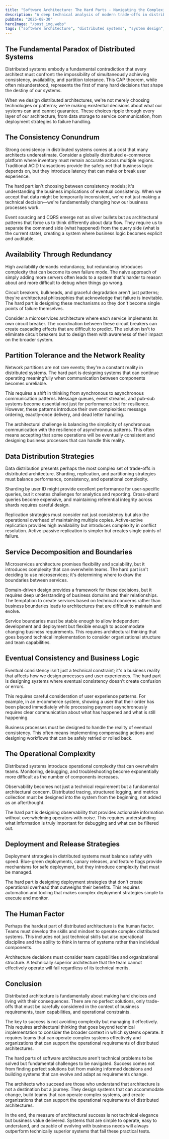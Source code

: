 ```yaml
---
title: "Software Architecture: The Hard Parts - Navigating the Complexities of Distributed Systems"
description: "A deep technical analysis of modern trade-offs in distributed architectures, exploring the fundamental challenges that architects face when designing scalable systems."
pubDate: "2025-08-30"
heroImage: "/post_img.webp"
tags: ["software architecture", "distributed systems", "system design", "trade-offs", "scalability"]
---
```


## The Fundamental Paradox of Distributed Systems

Distributed systems embody a fundamental contradiction that every architect must confront: the impossibility of simultaneously achieving consistency, availability, and partition tolerance. This CAP theorem, while often misunderstood, represents the first of many hard decisions that shape the destiny of our systems.

When we design distributed architectures, we're not merely choosing technologies or patterns; we're making existential decisions about what our systems can and cannot guarantee. These choices ripple through every layer of our architecture, from data storage to service communication, from deployment strategies to failure handling.

## The Consistency Conundrum

Strong consistency in distributed systems comes at a cost that many architects underestimate. Consider a globally distributed e-commerce platform where inventory must remain accurate across multiple regions. Traditional ACID transactions provide the safety net that business logic depends on, but they introduce latency that can make or break user experience.

The hard part isn't choosing between consistency models; it's understanding the business implications of eventual consistency. When we accept that data might be temporarily inconsistent, we're not just making a technical decision—we're fundamentally changing how our business processes work.

Event sourcing and CQRS emerge not as silver bullets but as architectural patterns that force us to think differently about data flow. They require us to separate the command side (what happened) from the query side (what is the current state), creating a system where business logic becomes explicit and auditable.

## Availability Through Redundancy

High availability demands redundancy, but redundancy introduces complexity that can become its own failure mode. The naive approach of simply adding more servers often leads to a system that's harder to reason about and more difficult to debug when things go wrong.

Circuit breakers, bulkheads, and graceful degradation aren't just patterns; they're architectural philosophies that acknowledge that failure is inevitable. The hard part is designing these mechanisms so they don't become single points of failure themselves.

Consider a microservices architecture where each service implements its own circuit breaker. The coordination between these circuit breakers can create cascading effects that are difficult to predict. The solution isn't to eliminate circuit breakers but to design them with awareness of their impact on the broader system.

## Partition Tolerance and the Network Reality

Network partitions are not rare events; they're a constant reality in distributed systems. The hard part is designing systems that can continue operating meaningfully when communication between components becomes unreliable.

This requires a shift in thinking from synchronous to asynchronous communication patterns. Message queues, event streams, and pub-sub systems become essential not just for performance but for resilience. However, these patterns introduce their own complexities: message ordering, exactly-once delivery, and dead letter handling.

The architectural challenge is balancing the simplicity of synchronous communication with the resilience of asynchronous patterns. This often means accepting that some operations will be eventually consistent and designing business processes that can handle this reality.

## Data Distribution Strategies

Data distribution presents perhaps the most complex set of trade-offs in distributed architecture. Sharding, replication, and partitioning strategies must balance performance, consistency, and operational complexity.

Sharding by user ID might provide excellent performance for user-specific queries, but it creates challenges for analytics and reporting. Cross-shard queries become expensive, and maintaining referential integrity across shards requires careful design.

Replication strategies must consider not just consistency but also the operational overhead of maintaining multiple copies. Active-active replication provides high availability but introduces complexity in conflict resolution. Active-passive replication is simpler but creates single points of failure.

## Service Decomposition and Boundaries

Microservices architecture promises flexibility and scalability, but it introduces complexity that can overwhelm teams. The hard part isn't deciding to use microservices; it's determining where to draw the boundaries between services.

Domain-driven design provides a framework for these decisions, but it requires deep understanding of business domains and their relationships. The temptation to create services based on technical concerns rather than business boundaries leads to architectures that are difficult to maintain and evolve.

Service boundaries must be stable enough to allow independent development and deployment but flexible enough to accommodate changing business requirements. This requires architectural thinking that goes beyond technical implementation to consider organizational structure and team capabilities.

## Eventual Consistency and Business Logic

Eventual consistency isn't just a technical constraint; it's a business reality that affects how we design processes and user experiences. The hard part is designing systems where eventual consistency doesn't create confusion or errors.

This requires careful consideration of user experience patterns. For example, in an e-commerce system, showing a user that their order has been placed immediately while processing payment asynchronously requires clear communication about what has happened and what is still happening.

Business processes must be designed to handle the reality of eventual consistency. This often means implementing compensating actions and designing workflows that can be safely retried or rolled back.

## The Operational Complexity

Distributed systems introduce operational complexity that can overwhelm teams. Monitoring, debugging, and troubleshooting become exponentially more difficult as the number of components increases.

Observability becomes not just a technical requirement but a fundamental architectural concern. Distributed tracing, structured logging, and metrics collection must be designed into the system from the beginning, not added as an afterthought.

The hard part is designing observability that provides actionable information without overwhelming operators with noise. This requires understanding what information is truly important for debugging and what can be filtered out.

## Deployment and Release Strategies

Deployment strategies in distributed systems must balance safety with speed. Blue-green deployments, canary releases, and feature flags provide mechanisms for safe deployment, but they introduce complexity that must be managed.

The hard part is designing deployment strategies that don't create operational overhead that outweighs their benefits. This requires automation and tooling that makes complex deployment strategies simple to execute and monitor.

## The Human Factor

Perhaps the hardest part of distributed architecture is the human factor. Teams must develop the skills and mindset to operate complex distributed systems. This includes not just technical skills but also operational discipline and the ability to think in terms of systems rather than individual components.

Architecture decisions must consider team capabilities and organizational structure. A technically superior architecture that the team cannot effectively operate will fail regardless of its technical merits.

## Conclusion 

Distributed architecture is fundamentally about making hard choices and living with their consequences. There are no perfect solutions, only trade-offs that must be carefully considered in the context of business requirements, team capabilities, and operational constraints.

The key to success is not avoiding complexity but managing it effectively. This requires architectural thinking that goes beyond technical implementation to consider the broader context in which systems operate. It requires teams that can operate complex systems effectively and organizations that can support the operational requirements of distributed architectures.

The hard parts of software architecture aren't technical problems to be solved but fundamental challenges to be navigated. Success comes not from finding perfect solutions but from making informed decisions and building systems that can evolve and adapt as requirements change.

The architects who succeed are those who understand that architecture is not a destination but a journey. They design systems that can accommodate change, build teams that can operate complex systems, and create organizations that can support the operational requirements of distributed architectures.

In the end, the measure of architectural success is not technical elegance but business value delivered. Systems that are simple to operate, easy to understand, and capable of evolving with business needs will always outperform technically superior systems that fail these practical tests. 